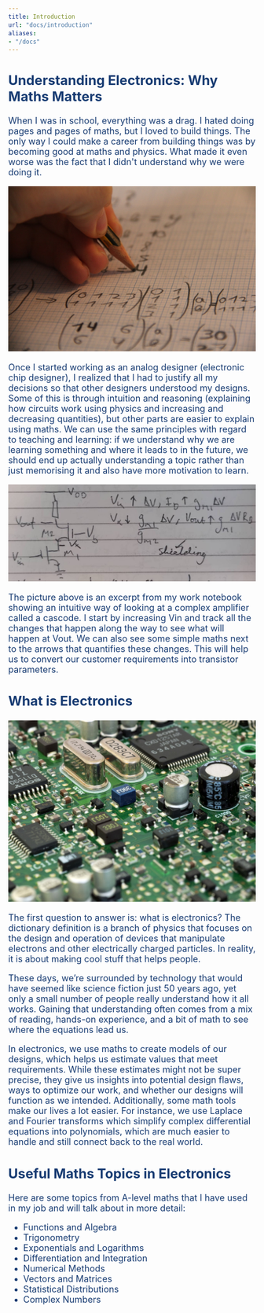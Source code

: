 ```yaml
---
title: Introduction
url: "docs/introduction"
aliases:
- "/docs"
---
```

<span style="color: #173B72; font-size: 18px;">
<h2 style="color: #173B72"> Understanding Electronics: Why Maths Matters </h2>
When I was in school, everything was a drag. I hated doing pages and pages of maths, but I loved to build things. The only way I could make a career from building things was by becoming good at maths and physics. What made it even worse was the fact that I didn't understand why we were doing it.

<!-- <img src="pagesofmaths.jpg" alt="Description of the image"> -->
[![alt text](pagesofmaths.jpg)]()

Once I started working as an analog designer (electronic chip designer), I realized that I had to justify all my decisions so that other designers understood my designs. Some of this is through intuition and reasoning (explaining how circuits work using physics and increasing and decreasing quantities), but other parts are easier to explain using maths. We can use the same principles with regard to teaching and learning: if we understand why we are learning something and where it leads to in the future, we should end up actually understanding a topic rather than just memorising it and also have more motivation to learn.

[![alt text](cascode.jpeg)]()

The picture above is an excerpt from my work notebook showing an intuitive way of looking at a complex amplifier called a cascode. I start by increasing Vin and track all the changes that happen along the way to see what will happen at Vout. We can also see some simple maths next to the arrows that quantifies these changes. This will help us to convert our customer requirements into transistor parameters.

<!-- <div style="background-color: #f0f0f0; padding: 15px; border-radius: 5px;"> -->
<h2 style="color: #173B72"> What is Electronics </h2>

[![alt text](circuitboard.jpg)]()

The first question to answer is: what is electronics? The dictionary definition is a branch of physics that focuses on the design and operation of devices that manipulate electrons and other electrically charged particles. In reality, it is about making cool stuff that helps people.

These days, we’re surrounded by technology that would have seemed like science fiction just 50 years ago, yet only a small number of people really understand how it all works. Gaining that understanding often comes from a mix of reading, hands-on experience, and a bit of math to see where the equations lead us.

In electronics, we use maths to create models of our designs, which helps us estimate values that meet requirements. While these estimates might not be super precise, they give us insights into potential design flaws, ways to optimize our work, and whether our designs will function as we intended. Additionally, some math tools make our lives a lot easier. For instance, we use Laplace and Fourier transforms which simplify complex differential equations into polynomials, which are much easier to handle and still connect back to the real world.
<!-- </div> -->

<h2 style="color: #173B72"> Useful Maths Topics in Electronics </h2>

Here are some topics from A-level maths that I have used in my job and will talk about in more detail:

- Functions and Algebra
- Trigonometry
- Exponentials and Logarithms
- Differentiation and Integration
- Numerical Methods
- Vectors and Matrices
- Statistical Distributions
- Complex Numbers

</span>

<!-- This is meant to help 16-18 year olds understand where schoolwork is actually useful in real life. The style should be informal, but clarity is key. -->
